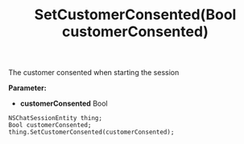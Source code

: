 ﻿---
uid: crmscript_ref_NSChatSessionEntity_SetCustomerConsented
title: SetCustomerConsented(Bool customerConsented)
intellisense: NSChatSessionEntity.SetCustomerConsented
keywords: NSChatSessionEntity, GetCustomerConsented
so.topic: reference
---

The customer consented when starting the session

**Parameter:** 
 - **customerConsented** Bool

```crmscript
NSChatSessionEntity thing;
Bool customerConsented;
thing.SetCustomerConsented(customerConsented);
```

